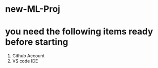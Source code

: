 # new-ML-Proj
# you need the following items ready before starting

1. Github Account
2. VS code IDE
